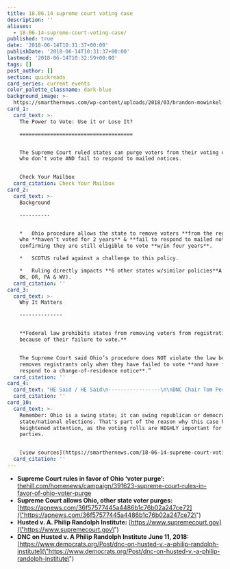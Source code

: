 ```yaml
---
title: 18.06.14 supreme court voting case
description: ''
aliases:
  - 18-06-14-supreme-court-voting-case/
published: true
date: '2018-06-14T10:31:37+00:00'
publishDate: '2018-06-14T10:31:37+00:00'
lastmod: '2018-06-14T10:32:59+00:00'
tags: []
post_author: []
section: quickreads
card_series: current events
color_palette_classname: dark-blue
background_image: >-
  https://smarthernews.com/wp-content/uploads/2018/03/brandon-mowinkel-211936-unsplash-scaled.jpg
card_1:
  card_text: >-
    The Power to Vote: Use it or Lose It?

    =====================================


    The Supreme Court ruled states can purge voters from their voting databases
    who don’t vote AND fail to respond to mailed notices.


    Check Your Mailbox
  card_citation: Check Your Mailbox
card_2:
  card_text: >-
    Background

    ----------


    *   Ohio procedure allows the state to remove voters **from the registry**
    who **haven’t voted for 2 years** & **fail to respond to mailed notices**
    confirming they are still eligible to vote **w/in four years**.

    *   SCOTUS ruled against a challenge to this policy.

    *   Ruling directly impacts **6 other states w/similar policies**A (GA, MT
    OK, OR, PA & WV).
  card_citation: ''
card_3:
  card_text: >-
    Why It Matters

    --------------


    **Federal law prohibits states from removing voters from registration solely
    because of their failure to vote.**


    The Supreme Court said Ohio’s procedure does NOT violate the law because “it
    removes registrants only when they have failed to vote **and have failed to
    respond to a change-of-residence notice**.”
  card_citation: ''
card_4:
  card_text: "HE Said / HE Said\n-----------------\n\nDNC Chair Tom Perez called the ruling “**an attack on democracy**” and a “**power grab by a Republican Party that wants to make it harder for people to vote**.”\n\nOhio’s Republican Sec. of State Jon Husted called it a\x1C**a victory for electoral integrity**.a\x1D Husted is running for lieutenant governor in November."
  card_citation: ''
card_10:
  card_text: >-
    Remember: Ohio is a swing state; it can swing republican or democrat in
    state/national elections. That's part of the reason why this case has
    heightened attention, as the voting rolls are HIGHLY important for both
    parties.


    [view sources](https://smarthernews.com/18-06-14-supreme-court-voting-case/)
  card_citation: ''
---
```

*   **Supreme Court rules in favor of Ohio ‘voter purge’:** [thehill.com/homenews/campaign/391623-supreme-court-rules-in-favor-of-ohio-voter-purge](\"http://thehill.com/homenews/campaign/391623-supreme-court-rules-in-favor-of-ohio-voter-purge\")
*   **Supreme Court allows Ohio, other state voter purges:** [https://apnews.com/36f57577445a4486b1c76b02a247ce72](\"https://apnews.com/36f57577445a4486b1c76b02a247ce72\")
*   **Husted v. A. Philip Randolph Institute:** [https://www.supremecourt.gov](\"https://www.supremecourt.gov\")
*   **DNC on Husted v. A Philip Randolph Institute June 11, 2018:** [https://www.democrats.org/Post/dnc-on-husted-v.-a-philip-randolph-institute](\"https://www.democrats.org/Post/dnc-on-husted-v.-a-philip-randolph-institute\")